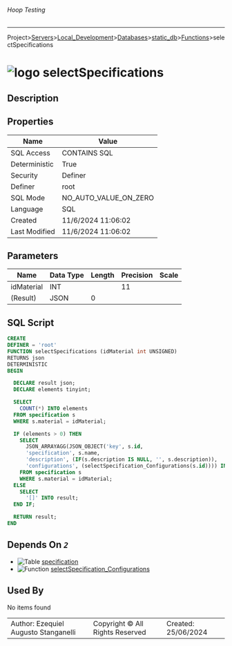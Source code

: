 ###### Hoop Testing
___
Project>[Servers](../../../../Servers.md)>[Local_Development](../../../Local_Development.md)>[Databases](../../Databases.md)>[static_db](../static_db.md)>[Functions](Functions.md)>selectSpecifications


# ![logo](../../../../../Images/function64.svg) selectSpecifications

## <a name="#Description"></a>Description
> 
## <a name="#Properties"></a>Properties
|Name|Value|
|---|---|
|SQL Access|CONTAINS SQL|
|Deterministic|True|
|Security|Definer|
|Definer|root|
|SQL Mode|NO_AUTO_VALUE_ON_ZERO|
|Language|SQL|
|Created|11/6/2024 11:06:02|
|Last Modified|11/6/2024 11:06:02|


## <a name="#Parameters"></a>Parameters
|Name|Data Type|Length|Precision|Scale|
|---|---|---|---|---|
|idMaterial|INT||11||
|(Result)|JSON|0|||

## <a name="#SqlScript"></a>SQL Script
```SQL
CREATE
DEFINER = 'root'
FUNCTION selectSpecifications (idMaterial int UNSIGNED)
RETURNS json
DETERMINISTIC
BEGIN

  DECLARE result json;
  DECLARE elements tinyint;

  SELECT
    COUNT(*) INTO elements
  FROM specification s
  WHERE s.material = idMaterial;

  IF (elements > 0) THEN
    SELECT
      JSON_ARRAYAGG(JSON_OBJECT('key', s.id,
      'specification', s.name,
      'description', (IF(s.description IS NULL, '', s.description)),
      'configurations', (selectSpecification_Configurations(s.id)))) INTO result
    FROM specification s
    WHERE s.material = idMaterial;
  ELSE
    SELECT
      '[]' INTO result;
  END IF;

  RETURN result;
END
```

## <a name="#DependsOn"></a>Depends On _`2`_
- ![Table](../../../../../Images/table.svg) [specification](../Tables/specification.md)
- ![Function](../../../../../Images/function.svg) [selectSpecification_Configurations](selectSpecification_Configurations.md)


## <a name="#UsedBy"></a>Used By
No items found

||||
|---|---|---|
|Author: Ezequiel Augusto Stanganelli|Copyright © All Rights Reserved|Created: 25/06/2024|
